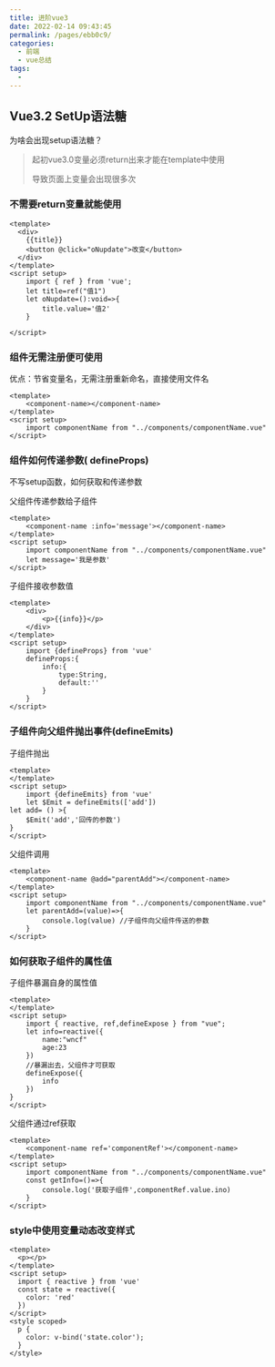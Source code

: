 ```yaml
---
title: 进阶vue3
date: 2022-02-14 09:43:45
permalink: /pages/ebb0c9/
categories:
  - 前端
  - vue总结
tags:
  - 
---
```

## Vue3.2 SetUp语法糖

为啥会出现setup语法糖？

> 起初vue3.0变量必须return出来才能在template中使用
>
> 导致页面上变量会出现很多次

### 不需要return变量就能使用

````vue
<template>
  <div>
    {{title}}
    <button @click="oNupdate">改变</button>
  </div>
</template>
<script setup>
    import { ref } from 'vue';
    let title=ref("值1")
    let oNupdate=():void=>{
        title.value='值2'
    }

</script>
````

### 组件无需注册便可使用

优点：节省变量名，无需注册重新命名，直接使用文件名

````vue
<template>
	<component-name></component-name>
</template>
<script setup>
    import componentName from "../components/componentName.vue"
</script>
````

### 组件如何传递参数( defineProps)

不写setup函数，如何获取和传递参数

父组件传递参数给子组件

````vue
<template>
	<component-name :info='message'></component-name>
</template>
<script setup>
    import componentName from "../components/componentName.vue"
    let message='我是参数'
</script>
````

子组件接收参数值

```vue
<template>
    <div>
        <p>{{info}}</p>
    </div>
</template>
<script setup>
    import {defineProps} from 'vue'
    defineProps:{
        info:{
            type:String,
            default:''
        }
    }
</script>
```

### 子组件向父组件抛出事件(defineEmits)

子组件抛出

```vue
<template>
</template>
<script setup>
    import {defineEmits} from 'vue'
    let $Emit = defineEmits(['add'])
let add= () >{
    $Emit('add','回传的参数')
}
</script>
```

父组件调用

````vue
<template>
	<component-name @add="parentAdd"></component-name>
</template>
<script setup>
    import componentName from "../components/componentName.vue"
    let parentAdd=(value)=>{
        console.log(value) //子组件向父组件传送的参数
    }
</script>
````

### 如何获取子组件的属性值

子组件暴漏自身的属性值

````vue
<template>
</template>
<script setup>
    import { reactive, ref,defineExpose } from "vue";
    let info=reactive({
        name:"wncf"
        age:23
    })
    //暴漏出去，父组件才可获取
    defineExpose({
        info
    })
}
</script>
````

父组件通过ref获取

````vue
<template>
	<component-name ref='componentRef'></component-name>
</template>
<script setup>
    import componentName from "../components/componentName.vue"
    const getInfo=()=>{
        console.log('获取子组件',componentRef.value.ino)
    }
</script>
````

### style中使用变量动态改变样式

````vue
<template>
  <p></p>  
</template>
<script setup>
  import { reactive } from 'vue'
  const state = reactive({
    color: 'red'
  })
</script>
<style scoped>
  p {
    color: v-bind('state.color');
  }  
</style>
````

